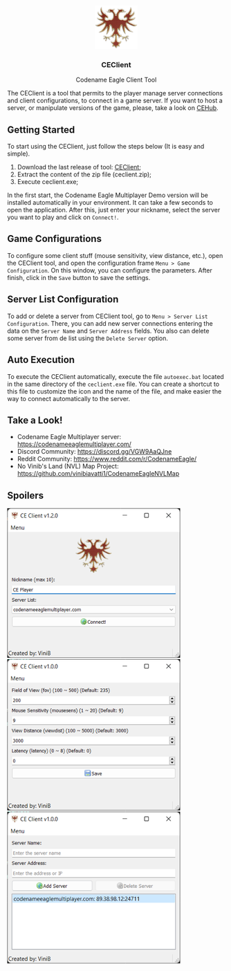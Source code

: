 <p align="center">
  <a href="https://github.com/vinibiavatti1/CEHub">
    <img src="https://raw.githubusercontent.com/vinibiavatti1/CEHub/main/resources/images/ce_icon.png" width="100" />
  </a>
</p>

<h3 align="center">CEClient</h3>

<p align="center">
  Codename Eagle Client Tool
</p>

The CEClient is a tool that permits to the player manage server connections and client configurations, to connect in a game server. If you want to host a server, or manipulate versions of the game, please, take a look on [CEHub](https://github.com/vinibiavatti1/CEHub).

## Getting Started

To start using the CEClient, just follow the steps below (It is easy and simple).

1. Download the last release of tool: [CEClient](https://github.com/vinibiavatti1/CEClient/releases/latest);
2. Extract the content of the zip file (ceclient.zip);
3. Execute ceclient.exe;

In the first start, the Codename Eagle Multiplayer Demo version will be installed automatically in your environment. It can take a few seconds to open the application. After this, just enter your nickname, select the server you want to play and click on `Connect!`.

## Game Configurations

To configure some client stuff (mouse sensitivity, view distance, etc.), open the CEClient tool, and open the configuration frame `Menu > Game Configuration`. On this window, you can configure the parameters. After finish, click in the `Save` button to save the settings.

## Server List Configuration

To add or delete a server from CEClient tool, go to `Menu > Server List Configuration`. There, you can add new server connections entering the data on the `Server Name` and `Server Address` fields. You also can delete some server from de list using the `Delete Server` option.

## Auto Execution

To execute the CEClient automatically, execute the file `autoexec.bat` located in the same directory of the `ceclient.exe` file. You can create a shortcut to this file to customize the icon and the name of the file, and make easier the way to connect automatically to the server.

## Take a Look!

- Codename Eagle Multiplayer server: https://codenameeaglemultiplayer.com/
- Discord Community: https://discord.gg/VGW9AaQJne
- Reddit Community: https://www.reddit.com/r/CodenameEagle/
- No Vinib's Land (NVL) Map Project: https://github.com/vinibiavatti1/CodenameEagleNVLMap

## Spoilers

<img src="https://raw.githubusercontent.com/vinibiavatti1/CEClient/main/images/5.png" width="400" alt="CEClient image 2"/>

<img src="https://raw.githubusercontent.com/vinibiavatti1/CEClient/main/images/3.png" width="400" alt="CEClient image 3"/>

<img src="https://raw.githubusercontent.com/vinibiavatti1/CEClient/main/images/4.png" width="400" alt="CEClient image 4"/>
